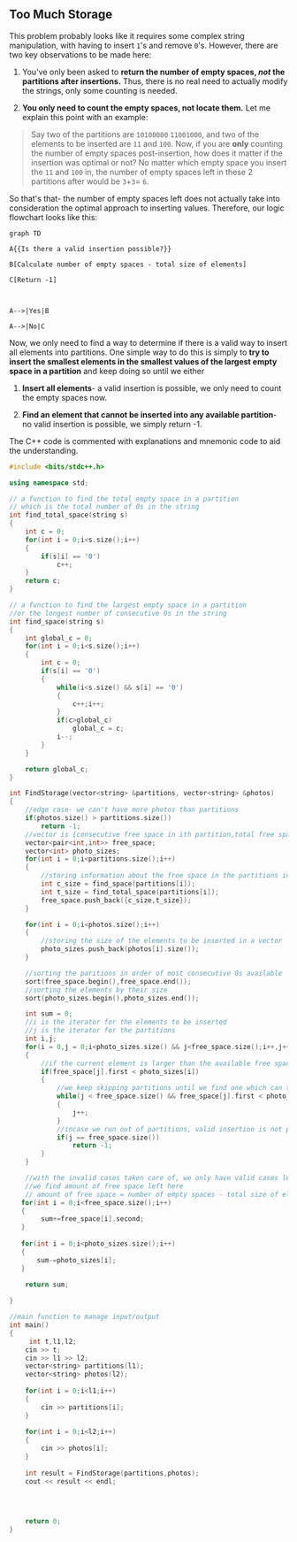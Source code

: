 ## Too Much Storage

This problem probably looks like it requires some complex string manipulation, with having to insert `1`'s and remove `0`'s. However, there are two key observations to be made here:

1. You've only been asked to **return the number of empty spaces, _not_ the partitions after insertions.** Thus, there is no real need to actually modify the strings, only some counting is needed.

2.  **You only need to count the empty spaces, not locate them.** Let me explain this point with an example:

> Say two of the  partitions are `10100000` `11001000`, and two of the elements to be inserted are `11` and `100`. Now, if you are **only** counting the number of empty spaces post-insertion, how does it matter if the insertion was optimal or not? No matter which empty space you insert the `11` and `100` in, the number of empty spaces left in these 2 partitions after would be `3`+`3`= `6`. 

So that's that- the number of empty spaces left does not actually take into consideration the optimal approach to inserting values. Therefore, our logic flowchart looks like this:

```mermaid
graph TD

A{{Is there a valid insertion possible?}}

B[Calculate number of empty spaces - total size of elements]

C[Return -1]

  

A-->|Yes|B

A-->|No|C
```

Now, we only need to find a way to determine if there is a valid way to insert all elements into partitions.
One simple way to do this is simply to **try to insert the smallest elements in the smallest values of the largest empty space in a partition** and keep doing so until we either

1. **Insert all elements**- a valid insertion is possible, we only need to count the empty spaces now.

2. **Find an element that cannot be inserted into any available partition**- no valid insertion is possible, we simply return -1.

The C++ code is commented with explanations and mnemonic code to aid the understanding. 


```cpp
#include <bits/stdc++.h>

using namespace std;

// a function to find the total empty space in a partition
// which is the total number of 0s in the string
int find_total_space(string s)
{
    int c = 0;
    for(int i = 0;i<s.size();i++)
    {
        if(s[i] == '0')
            c++;
    }
    return c;
}

// a function to find the largest empty space in a partition
//or the longest number of consecutive 0s in the string
int find_space(string s)
{
    int global_c = 0;
    for(int i = 0;i<s.size();i++)
    {
        int c = 0;
        if(s[i] == '0')
        {
            while(i<s.size() && s[i] == '0')
            {
                c++;i++;
            }
            if(c>global_c)
                global_c = c;
            i--;
        }
    }

    return global_c;
}

int FindStorage(vector<string> &partitions, vector<string> &photos)
{
	//edge case- we can't have more photos than partitions
    if(photos.size() > partitions.size())
        return -1;
    //vector is {consecutive free space in ith partition,total free space in ith partition}
    vector<pair<int,int>> free_space; 
    vector<int> photo_sizes;
    for(int i = 0;i<partitions.size();i++)
    {
	    //storing information about the free space in the partitions in the vector
        int c_size = find_space(partitions[i]);
        int t_size = find_total_space(partitions[i]);
        free_space.push_back({c_size,t_size});
    }

    for(int i = 0;i<photos.size();i++)
    {
	    //storing the size of the elements to be inserted in a vector
        photo_sizes.push_back(photos[i].size());
    }

	//sorting the paritions in order of most consecutive 0s available
    sort(free_space.begin(),free_space.end());
    //sorting the elements by their size
    sort(photo_sizes.begin(),photo_sizes.end());

    int sum = 0;
    //i is the iterator for the elements to be inserted
    //j is the iterator for the partitions
    int i,j;
    for(i = 0,j = 0;i<photo_sizes.size() && j<free_space.size();i++,j++)
    {
	    //if the current element is larger than the available free space
        if(free_space[j].first < photo_sizes[i])
        {
		    //we keep skipping partitions until we find one which can take the element 
            while(j < free_space.size() && free_space[j].first < photo_sizes[i])
            {
                j++;
            }
            //incase we run out of partitions, valid insertion is not possible
            if(j == free_space.size())
                return -1;
        }
    }

	//with the invalid cases taken care of, we only have valid cases left
	//we find amount of free space left here
	// amount of free space = number of empty spaces - total size of elements
   for(int i = 0;i<free_space.size();i++)
   {
        sum+=free_space[i].second;   
   }
    
   for(int i = 0;i<photo_sizes.size();i++)
   {
       sum-=photo_sizes[i];
   }
    
    return sum;

}

//main function to manage input/output
int main() 
{
     int t,l1,l2;
    cin >> t;
    cin >> l1 >> l2;
    vector<string> partitions(l1);
    vector<string> photos(l2);
    
    for(int i = 0;i<l1;i++)
    {
        cin >> partitions[i];
    }
    
    for(int i = 0;i<l2;i++)
    {
        cin >> photos[i];
    }
    
    int result = FindStorage(partitions,photos);
    cout << result << endl;
   


    
    return 0;
}
```
